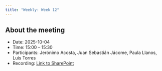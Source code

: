 ```yaml
---
title: "Weekly: Week 12"
---
```


## About the meeting

- Date: 2025-10-04
- Time: 15:00 – 15:30
- Participants: Jerónimo Acosta, Juan Sebastián Jácome, Paula Llanos, Luis Torres
- Recording: [Link to SharePoint][recording]

[recording]:
    <https://eafit.sharepoint.com/:v:/s/Rizu/ERGchCbwDeNIgrCEi8l8bBsBWgui3rHrITJhV1CmWSuqkQ?e=jSfrDn>
